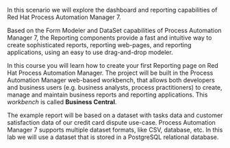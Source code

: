 In this scenario we will explore the dashboard and reporting capabilities of Red Hat Process Automation Manager 7.

Based on the Form Modeler and DataSet capabilities of Process Automation Manager 7, the Reporting components provide a fast and intuitive way to create sophisticated reports, reporting web-pages, and reporting applications, using an easy to use drag-and-drop modeler.

In this course you will learn how to create your first Reporting page on Red Hat Process Automation Manager. The project will be built in the Process Automation Manager web-based workbench, that allows both developers and business users (e.g. business analysts, process practitioners) to create, manage and maintain business reports and reporting applications. This *workbench* is called **Business Central**.

The example report will be based on a dataset with tasks data and customer satisfaction data of our credit card dispute use-case. Process Automation Manager 7 supports multiple dataset formats, like CSV, database, etc. In this lab we will use a dataset that is stored in a PostgreSQL relational database.
